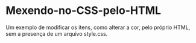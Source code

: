 # Mexendo-no-CSS-pelo-HTML
Um exemplo de modificar os itens, como alterar a cor, pelo próprio HTML, sem a presença de um arquivo style.css.
